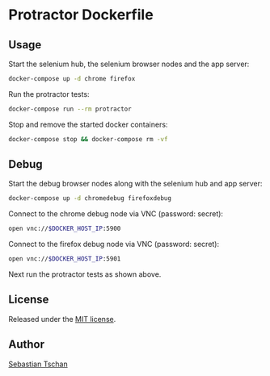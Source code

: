 # Protractor Dockerfile

## Usage
Start the selenium hub, the selenium browser nodes and the app server:
```sh
docker-compose up -d chrome firefox
```

Run the protractor tests:
```sh
docker-compose run --rm protractor
```

Stop and remove the started docker containers:
```sh
docker-compose stop && docker-compose rm -vf
```

## Debug
Start the debug browser nodes along with the selenium hub and app server:
```sh
docker-compose up -d chromedebug firefoxdebug
```

Connect to the chrome debug node via VNC (password: secret):
```sh
open vnc://$DOCKER_HOST_IP:5900
```

Connect to the firefox debug node via VNC (password: secret):
```sh
open vnc://$DOCKER_HOST_IP:5901
```

Next run the protractor tests as shown above.

## License
Released under the [MIT license](http://opensource.org/licenses/MIT).

## Author
[Sebastian Tschan](https://blueimp.net/)
